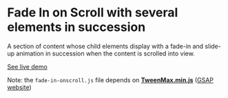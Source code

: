 # Fade In on Scroll with several elements in succession

A section of content whose child elements display with a fade-in and slide-up animation in succession when the content is scrolled into view.

[See live demo](http://ui.maurojflores.com/components/fade-in-multiple/)

Note: the `fade-in-onscroll.js` file depends on **[TweenMax.min.js](https://cdnjs.cloudflare.com/ajax/libs/gsap/2.0.2/TweenMax.min.js)** ([GSAP website](https://greensock.com/))